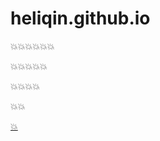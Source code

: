 heliqin.github.io
=================
:boom::boom::boom::collision::collision::collision:


:boom::boom::collision::collision::collision:


:boom::boom::collision::collision:


:boom::collision:

[:collision:](http://heliqin.github.com)
